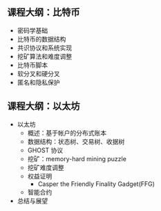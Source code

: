 ## 课程大纲：比特币

- 密码学基础
- 比特币的数据结构
- 共识协议和系统实现
- 挖矿算法和难度调整
- 比特币脚本
- 软分叉和硬分叉
- 匿名和隐私保护

## 课程大纲：以太坊

- 以太坊
    - 概述：基于帐户的分布式账本
    - 数据结构：状态树、交易树、收据树
    - GHOST 协议
    - 挖矿：memory-hard mining puzzle
    - 挖矿难度调整
    - 权益证明
        - Casper the Friendly Finality Gadget(FFG)
    - 智能合约
- 总结与展望
